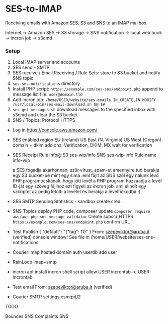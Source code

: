 # SES-to-IMAP

Receiving emails with Amazon SES, S3 and SNS to an IMAP mailbox.

Internet → Amazon SES → S3 storage → SNS notification → local web hook → incron job → s3cmd

### Setup

1. Local IMAP server and accounts
1. SES send - SMTP
1. SES receive / Email Receiving / Rule Sets: store to S3 bucket and notify SNS topic
1. `ses-sns-notifications` directory
1. Install PHP script: `https://example.com/ses-sns/endpoint.php` append to message list file: `user@domain.tld`
1. Add incron job: `/home/USER/website/ses-emails IN_CREATE,IN_MODIFY /usr/local/bin/ses-mail-download.sh $@ $#`
1. `ses-get-messages.sh` download messages to the specified inbox with s3cmd and clear the S3 bucket
1. SNS / Topics: Protocol HTTPS




- Log in https://console.aws.amazon.com/
- SES
    enabled region EU (Ireland) US East (N. Virginia) US West (Oregon)
    domain + dkim
    add dns: Verification, DKIM, MX
    wait for verification
- SES Receipt
    Rule
    info@
    S3 ses-wip/info
    SNS ses-wip-info
    Rule name info-wip

    a SES fogadja akárhonnan, szűr vírust, spam-et amennyire tud
    berakja egy S3 bucket-be mint egy sima .eml fájlt
    az SNS szól egy nálunk lévő PHP programocskának, hogy jött levél
    a PHP program hozzáadja a levél ID-ját egy szöveg fájlhoz
    ezt figyeli az incron job, ami elindít egy szkriptet
    az pedig letölti a levelet és berakja a levélfiókodba :)
- SES SMTP
    Sending Statistics - sandbox
    create cred.
- SNS
    Topics
    deploy PHP code, composer update
    `composer require aws/aws-php-sns-message-validator`
    Create subscr HTTPS `https://example.com/ses-sns/endpoint.php`
    confirm URL
- Test
    Publish { "default": "{\"tag\": 11}" }
    From: szepeviktor@aruba.it (verified)
console window!
    See file in /home/USER/website/ses-sns-notifications
- Courier imap
    hosted domain
    auth userdb
    add user
- RainLoop
    imap+smtp
- incron
    apt install
    incron shell script
    allow USER
    incrontab -u USER incrontab
- Test email
    From: szepeviktor@aruba.it (verified)
- Courier SMTP settings
    esmtpd/2

TODO

Bounces SNS
Complaints SNS
